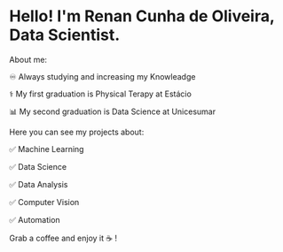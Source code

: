 # Hello! I'm Renan Cunha de Oliveira, Data Scientist.

About me:

:infinity: Always studying and increasing my Knowleadge

:medical_symbol: My first graduation is Physical Terapy at Estácio

:bar_chart:	My second graduation is Data Science at Unicesumar



Here you can see my projects about:

:white_check_mark:	Machine Learning

:white_check_mark:	Data Science

:white_check_mark:	Data Analysis

:white_check_mark:	Computer Vision

:white_check_mark:	Automation

Grab a coffee and enjoy it :coffee:	!
